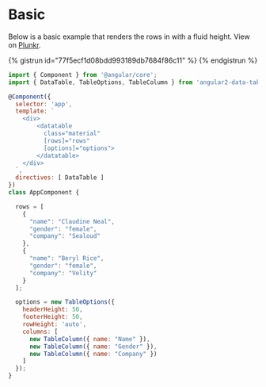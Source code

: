 # Basic
Below is a basic example that renders the rows in with a fluid height. View on [Plunkr](http://embed.plnkr.co/9LydEkpjKu2VY4r0fDZX/).

{% gistrun id="77f5ecf1d08bdd993189db7684f86c11" %}
{% endgistrun %}

```js
import { Component } from '@angular/core';
import { DataTable, TableOptions, TableColumn } from 'angular2-data-table';

@Component({
  selector: 'app',
  template: `
    <div>
    	<datatable
          class="material"
    	  [rows]="rows"
    	  [options]="options">
    	</datatable>
    </div>
  `,
  directives: [ DataTable ]
})
class AppComponent {

  rows = [
    {
      "name": "Claudine Neal",
      "gender": "female",
      "company": "Sealoud"
    },
    {
      "name": "Beryl Rice",
      "gender": "female",
      "company": "Velity"
    }
  ];

  options = new TableOptions({
    headerHeight: 50,
    footerHeight: 50,
    rowHeight: 'auto',
    columns: [
      new TableColumn({ name: "Name" }),
      new TableColumn({ name: "Gender" }),
      new TableColumn({ name: "Company" })
    ]
  });
}
```